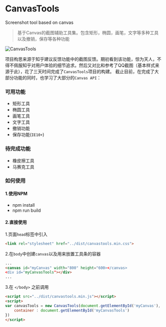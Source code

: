 # CanvasTools
Screenshot tool based on canvas

> 基于Canvas的截图辅助工具集。包含矩形，椭圆，画笔，文字等多种工具以及撤销，保存等各种功能

![CanvasTools](https://img.smohan.net/project/d73e2e41950ea7d342a45fc6a57bd291.jpg)

项目构思来源于知乎建议反馈功能中的截图反馈。期初看到该功能，惊为天人，不得不佩服知乎对用户体验的细节追求。然后又对比和参考了QQ截图（基本样式来源于此），花了三天时间完成了`CanvasTools`项目的构建。
截止目前，在完成了大部分功能的同时，也学习了大部分的`Canvas API`：

### 可用功能

- 矩形工具
- 椭圆工具
- 画笔工具
- 文字工具
- 撤销功能 
- 保存功能(`IE10+`)

### 待完成功能

- 橡皮擦工具
- 马赛克工具

### 如何使用

#### 1.使用NPM

- npm install
- npm run build

#### 2.直接使用

1.页面`head`标签中引入
```html
<link rel="stylesheet" href="../dist/canvastools.min.css">
```
2.在`body`中创建`canvas`以及用来放置工具条的容器
```html
...
<canvas id="myCanvas" width="800" height="600></canvas>
<div id="myCanvasTools"></div>
...
```
3.在 `</body>` 之前调用
```html
<script src="../dist/canvastools.min.js"></script>
<script>
var canvasTools = new CanvasTools(document.getElementById('myCanvas'), {
    container : document.getElementById('myCanvasTools')
})
</script>
```
